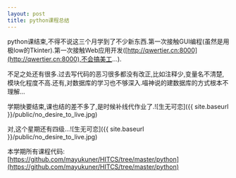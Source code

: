```yaml
---
layout: post
title: python课程总结
---
```


python课结束,不得不说这三个月学到了不少新东西.第一次接触GUI编程(虽然是用极low的Tkinter).第一次接触Web应用开发([http://qwertier.cn:8000](http://qwertier.cn:8000),不会搞美工...).

不足之处还有很多.过去写代码的恶习很多都没有改正,比如注释少,变量名不清楚,模块化程度不高.还有,对数据库的学习也不够深入.喵神说的建数据库的方式根本不理解...

学期快要结束,课也结的差不多了,是时候补线代作业了.![生无可恋]({{ site.baseurl }}/public/no_desire_to_live.jpg)

对,这个星期还有四级...![生无可恋]({{ site.baseurl }}/public/no_desire_to_live.jpg)

本学期所有课程代码:[https://github.com/mayukuner/HITCS/tree/master/python](https://github.com/mayukuner/HITCS/tree/master/python)
